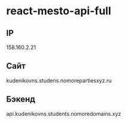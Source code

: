 # react-mesto-api-full

## IP
158.160.2.21

## Сайт
kudenikovns.studens.nomorepartiesxyz.ru

## Бэкенд
api.kudenikovns.students.nomoredomains.xyz
